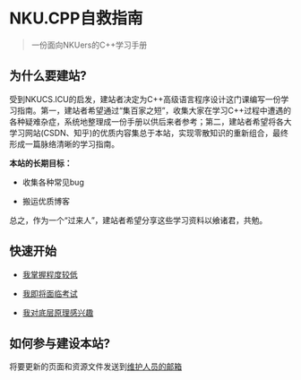 # NKU.CPP自救指南

> 一份面向NKUers的C++学习手册

## 为什么要建站?

受到NKUCS.ICU的启发，建站者决定为C++高级语言程序设计这门课编写一份学习指南。第一，建站者希望通过“集百家之短”，收集大家在学习C++过程中遭遇的各种疑难杂症，系统地整理成一份手册以供后来者参考；第二，建站者希望将各大学习网站(CSDN、知乎)的优质内容集总于本站，实现零散知识的重新组合，最终形成一篇脉络清晰的学习指南。

**本站的长期目标：**


* 收集各种常见bug

* 搬运优质博客

总之，作为一个“过来人”，建站者希望分享这些学习资料以飨诸君，共勉。

## 快速开始

* [我掌握程度较低]()

* [我即将面临考试]()

* [我对底层原理感兴趣]()

## 如何参与建设本站?

将要更新的页面和资源文件发送到[维护人员的邮箱](mailto:3287816638@qq.com)